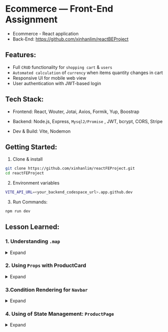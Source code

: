 # Ecommerce — Front-End Assignment
- Ecommerce - React application 
- Back-End: https://github.com/xinhanlim/reactBEProject

## Features:
- Full `CRUD` functionality for `shopping cart` & `users`
- `Automated calculation` of `currency` when items quantity changes in cart
- Responsive UI for mobile web view
- User authentication with JWT-based login 

## Tech Stack:
- Frontend: React, Wouter, Jotai, Axios, Formik, Yup, Boostrap

- Backend: Node.js, Express, `Mysql2/Promise` , JWT, bcrypt, CORS, Stripe

- Dev & Build: Vite, Nodemon


## Getting Started:
1) Clone & install
```bash
git clone https://github.com/xinhanlim/reactFEProject.git
cd reactFEProject
```
2) Environment variables
```bash
VITE_API_URL=<your_backend_codespace_url>.app.github.dev
```

3) Run Commands:
```bash
npm run dev
```


## Lesson Learned:

### 1. Understanding `.map` 
<details><summary>Expand</summary>

- .map() always returns a new array (same length as original) but it `DON'T CHANGE` the original array.
```js
// setProducts(response.data) => update the state => React Re-render
useEffect(() => {
    try {
      const fetchProducts = async () => {
        const response = await axios.get(import.meta.env.VITE_API_URL + "/api/products");
        setProducts(response.data);
      }
      fetchProducts();
    } catch (e) {
      console.log("error", e);
    }
  }, []);

//On that re-render, JSX runs again and .map() is executed during render to produce the list of <ProductCard /> elements.
{
          products.map(p => (
            <div key={p.id} className="col-md-4 mb-4">
              <ProductCard
                image={p.image}
                name={p.name}
                price={p.price.toFixed(2)}
                onAddToCart={() => {
                  handleAddToCart(p)
                }}
              />
            </div>
          )
          )
        }
```

</details>

### 2. Using `Props` with ProductCard

<details><summary>Expand</summary>

- Props let a parent component pass data and callbacks down to a child component. 
- Below is a simple ProductCard that receives image, name, price, and an onAddToCart handler via props.

```bash
## Child Component: `ProductCard`
export default function ProductCard(props){
    return (
      <>
        <div className="card">
      <img src={props.image} className="card-img-top" alt={props.product}/>
      <div className="card-body">
        <h5 className="card-title">{props.name}</h5>
        <p className="card-text">${props.price}</p>
        <a href ="#" className="btn btn-primary" onClick={()=>{
          props.onAddToCart();
        }}>Add To Cart</a>
      </div>
    </div>
    </>
    );
}
```
- having `ProductCard()` with `(props)` as a variable to be passed on to the parents.
- so that can use in the parent component
- 
```bash
## Parent Component: `ProductPage`
 {
          products.map(p => (
            <div key={p.id} className="col-md-4 mb-4">
              <ProductCard
                image={p.image}
                name={p.name}
                price={p.price.toFixed(2)}
                onAddToCart={() => {
                  handleAddToCart(p)
                }}
              />
            </div>
          )
          )
        }
```
- Map through the product list and render one ProductCard per item.
- The parent passes props down to the child (image, name, price, onAddToCart).
- Each list item gets a stable key={p.id} to help React track elements.
</details>

### 3.Condition Rendering for `Navbar`
<details><summary>Expand</summary>

- Conditional rendering lets you show/hide UI based on state or props.
- Taking for this case, `Login` shown in navbar when user has not login
- When user Login Successful, `Login` will be changed to `Logout` 

```js
// Get the jwt token using our helpers from useJwt()
  const { getJwt, clearJwt } = useJwt();
  const jwt = getJwt();
// if jwt is present/true render the first `(...)` if not render the next `(...)`
{jwt ? (  
        <>
        <li className="nav-item">
            <Link href="/profile" className={`nav-link ${location === '/Profile' ? 'active' : ''}`}>Profile</Link>
            </li>
            <li className="nav-item">
            <button onClick={handleLogout} className="btn btn-link nav-link">Logout</button>
            </li>
         </>
        ) : (
        <>
            <li className="nav-item">
            <Link href="/RegisterPage" className={`nav-link ${location === '/RegisterPage' ? 'active' : ''}`}>Register</Link>
            </li>
            <li className="nav-item">
            <Link href="/login" className={`nav-link ${location === '/login' ? 'active' : ''}`}>Login</Link>
            </li>
        </>
        )
}
```
</details>

### 4. Using of State Management: `ProductPage` 
<details><summary>Expand</summary>

- State Management helps to change the variable and re-render it.
  
```js
// calling useState from 'react'
// having 2 variables, `products` being the initial state where the `setProduct` is the state that been changed 
 const [products, setProducts] = useState([]);

// Using useEffect because axios and data fetching is out of react control, can be called as side-effect
// When the request resolves, setProducts(...) updates state,
// and React re-renders with the new products.
 useEffect(() => {
    try {
      const fetchProducts = async () => {
        const response = await axios.get(import.meta.env.VITE_API_URL + "/api/products");
        setProducts(response.data);
      }
      fetchProducts();
    } catch (e) {
      console.log("error", e);
    }
  }, []);
```
</details>

